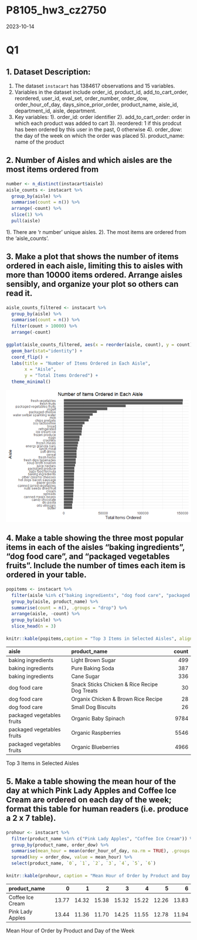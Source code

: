 P8105_hw3_cz2750
================
2023-10-14

# Q1

## 1. Dataset Description:

1.  The dataset `instacart` has 1384617 observations and 15 variables.
2.  Variables in the dataset include order_id, product_id,
    add_to_cart_order, reordered, user_id, eval_set, order_number,
    order_dow, order_hour_of_day, days_since_prior_order, product_name,
    aisle_id, department_id, aisle, department.
3.  Key variables: 1). order_id: order identifier 2). add_to_cart_order:
    order in which each product was added to cart 3). reordered: 1 if
    this prodcut has been ordered by this user in the past, 0 otherwise
    4). order_dow: the day of the week on which the order was placed 5).
    product_name: name of the product

## 2. Number of Aisles and which aisles are the most items ordered from

``` r
number <- n_distinct(instacart$aisle)
aisle_counts <- instacart %>%
  group_by(aisle) %>%
  summarise(count = n()) %>%
  arrange(-count) %>%
  slice(1) %>%
  pull(aisle) 
```

1). There are ‘r number’ unique aisles. 2). The most items are ordered
from the ‘aisle_counts’.

## 3. Make a plot that shows the number of items ordered in each aisle, limiting this to aisles with more than 10000 items ordered. Arrange aisles sensibly, and organize your plot so others can read it.

``` r
aisle_counts_filtered <- instacart %>%
  group_by(aisle) %>%
  summarise(count = n()) %>%
  filter(count > 10000) %>%
  arrange(-count)

ggplot(aisle_counts_filtered, aes(x = reorder(aisle, count), y = count)) +
  geom_bar(stat="identity") +
  coord_flip() + 
  labs(title = "Number of Items Ordered in Each Aisle",
       x = "Aisle",
       y = "Total Items Ordered") +
  theme_minimal()
```

![](p8105_hw3_cz2750_files/figure-gfm/unnamed-chunk-2-1.png)<!-- -->

## 4. Make a table showing the three most popular items in each of the aisles “baking ingredients”, “dog food care”, and “packaged vegetables fruits”. Include the number of times each item is ordered in your table.

``` r
popitems <- instacart %>%
  filter(aisle %in% c("baking ingredients", "dog food care", "packaged vegetables fruits")) %>%
  group_by(aisle, product_name) %>%
  summarise(count = n(), .groups = "drop") %>%
  arrange(aisle, -count) %>%
  group_by(aisle) %>%
  slice_head(n = 3)

knitr::kable(popitems,caption = "Top 3 Items in Selected Aisles", align = c('l', 'l', 'r'))
```

| aisle                      | product_name                                  | count |
|:---------------------------|:----------------------------------------------|------:|
| baking ingredients         | Light Brown Sugar                             |   499 |
| baking ingredients         | Pure Baking Soda                              |   387 |
| baking ingredients         | Cane Sugar                                    |   336 |
| dog food care              | Snack Sticks Chicken & Rice Recipe Dog Treats |    30 |
| dog food care              | Organix Chicken & Brown Rice Recipe           |    28 |
| dog food care              | Small Dog Biscuits                            |    26 |
| packaged vegetables fruits | Organic Baby Spinach                          |  9784 |
| packaged vegetables fruits | Organic Raspberries                           |  5546 |
| packaged vegetables fruits | Organic Blueberries                           |  4966 |

Top 3 Items in Selected Aisles

## 5. Make a table showing the mean hour of the day at which Pink Lady Apples and Coffee Ice Cream are ordered on each day of the week; format this table for human readers (i.e. produce a 2 x 7 table).

``` r
prohour <- instacart %>%
  filter(product_name %in% c("Pink Lady Apples", "Coffee Ice Cream")) %>%
  group_by(product_name, order_dow) %>%
  summarise(mean_hour = mean(order_hour_of_day, na.rm = TRUE), .groups = "drop") %>%
  spread(key = order_dow, value = mean_hour) %>%
  select(product_name, `0`, `1`, `2`, `3`, `4`, `5`, `6`) 

knitr::kable(prohour, caption = "Mean Hour of Order by Product and Day of the Week", digits = 2)
```

| product_name     |     0 |     1 |     2 |     3 |     4 |     5 |     6 |
|:-----------------|------:|------:|------:|------:|------:|------:|------:|
| Coffee Ice Cream | 13.77 | 14.32 | 15.38 | 15.32 | 15.22 | 12.26 | 13.83 |
| Pink Lady Apples | 13.44 | 11.36 | 11.70 | 14.25 | 11.55 | 12.78 | 11.94 |

Mean Hour of Order by Product and Day of the Week
